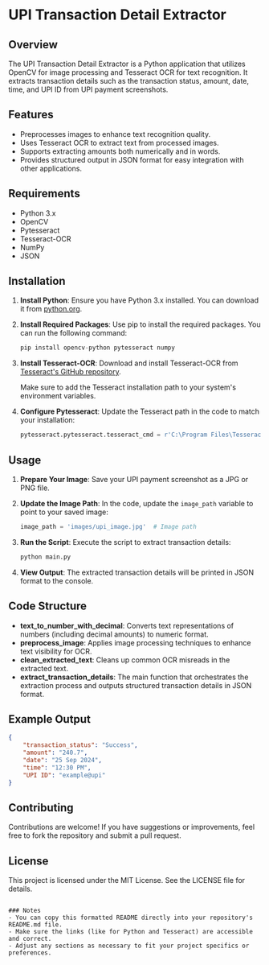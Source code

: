 # UPI Transaction Detail Extractor

## Overview

The UPI Transaction Detail Extractor is a Python application that utilizes OpenCV for image processing and Tesseract OCR for text recognition. It extracts transaction details such as the transaction status, amount, date, time, and UPI ID from UPI payment screenshots.

## Features

- Preprocesses images to enhance text recognition quality.
- Uses Tesseract OCR to extract text from processed images.
- Supports extracting amounts both numerically and in words.
- Provides structured output in JSON format for easy integration with other applications.

## Requirements

- Python 3.x
- OpenCV
- Pytesseract
- Tesseract-OCR
- NumPy
- JSON

## Installation

1. **Install Python**: Ensure you have Python 3.x installed. You can download it from [python.org](https://www.python.org/downloads/).

2. **Install Required Packages**: Use pip to install the required packages. You can run the following command:

   ```python
   pip install opencv-python pytesseract numpy
   ```

3. **Install Tesseract-OCR**: Download and install Tesseract-OCR from [Tesseract's GitHub repository](https://github.com/tesseract-ocr/tesseract). 

   Make sure to add the Tesseract installation path to your system's environment variables.

4. **Configure Pytesseract**: Update the Tesseract path in the code to match your installation:

   ```python
   pytesseract.pytesseract.tesseract_cmd = r'C:\Program Files\Tesseract-OCR\tesseract.exe'
   ```

## Usage

1. **Prepare Your Image**: Save your UPI payment screenshot as a JPG or PNG file.

2. **Update the Image Path**: In the code, update the `image_path` variable to point to your saved image:

   ```python
   image_path = 'images/upi_image.jpg'  # Image path
   ```

3. **Run the Script**: Execute the script to extract transaction details:

   ```bash
   python main.py
   ```

4. **View Output**: The extracted transaction details will be printed in JSON format to the console.

## Code Structure

- **text_to_number_with_decimal**: Converts text representations of numbers (including decimal amounts) to numeric format.
- **preprocess_image**: Applies image processing techniques to enhance text visibility for OCR.
- **clean_extracted_text**: Cleans up common OCR misreads in the extracted text.
- **extract_transaction_details**: The main function that orchestrates the extraction process and outputs structured transaction details in JSON format.

## Example Output

```json
{
    "transaction_status": "Success",
    "amount": "240.7",
    "date": "25 Sep 2024",
    "time": "12:30 PM",
    "UPI ID": "example@upi"
}
```

## Contributing

Contributions are welcome! If you have suggestions or improvements, feel free to fork the repository and submit a pull request.

## License

This project is licensed under the MIT License. See the LICENSE file for details.
```

### Notes
- You can copy this formatted README directly into your repository's README.md file.
- Make sure the links (like for Python and Tesseract) are accessible and correct.
- Adjust any sections as necessary to fit your project specifics or preferences.
